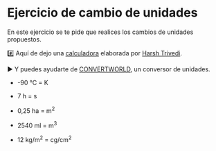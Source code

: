 # Ejercicio de cambio de unidades

En este ejercicio se te pide que realices los cambios de unidades propuestos.

:hash: Aquí de dejo una [calculadora](https://harsh98trivedi.github.io/Simple-JavaScript-Calculator/) elaborada por [Harsh Trivedi](https://github.com/harsh98trivedi).

:arrow_forward: Y puedes ayudarte de [CONVERTWORLD](https://www.convertworld.com/es/), un conversor de unidades.

- -90 &deg;C =  K

- 7 h =  s

- 0,25 ha =  m<sup>2</sup>

- 2540 ml =  m<sup>3</sup>

- 12 kg/m<sup>2</sup> =  cg/cm<sup>2</sup>
